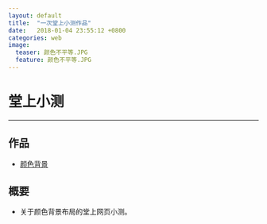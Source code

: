 ```yaml
---
layout: default
title:  "一次堂上小测作品"
date:   2018-01-04 23:55:12 +0800
categories: web
image:
  teaser: 颜色不平等.JPG
  feature: 颜色不平等.JPG
---
```

# 堂上小测
---

## 作品
- <a href="https://yangyulin995.github.io/portfolio/test/">颜色背景</a>

## 概要
- 关于颜色背景布局的堂上网页小测。